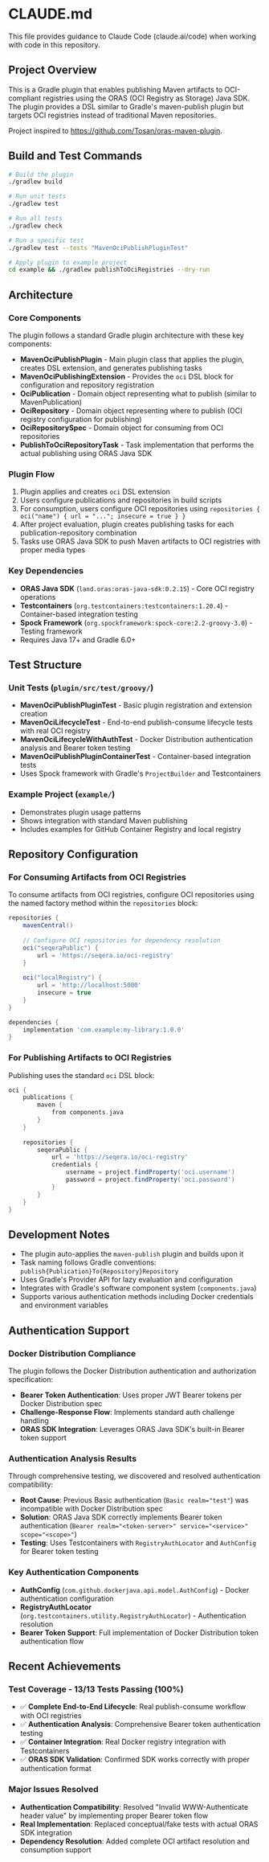 # CLAUDE.md

This file provides guidance to Claude Code (claude.ai/code) when working with code in this repository.

## Project Overview

This is a Gradle plugin that enables publishing Maven artifacts to OCI-compliant registries using the ORAS (OCI Registry as Storage) Java SDK. The plugin provides a DSL similar to Gradle's maven-publish plugin but targets OCI registries instead of traditional Maven repositories.

Project inspired to https://github.com/Tosan/oras-maven-plugin.

## Build and Test Commands

```bash
# Build the plugin
./gradlew build

# Run unit tests
./gradlew test

# Run all tests
./gradlew check

# Run a specific test
./gradlew test --tests "MavenOciPublishPluginTest"

# Apply plugin to example project
cd example && ./gradlew publishToOciRegistries --dry-run
```

## Architecture

### Core Components

The plugin follows a standard Gradle plugin architecture with these key components:

- **MavenOciPublishPlugin** - Main plugin class that applies the plugin, creates DSL extension, and generates publishing tasks
- **MavenOciPublishingExtension** - Provides the `oci` DSL block for configuration and repository registration
- **OciPublication** - Domain object representing what to publish (similar to MavenPublication)
- **OciRepository** - Domain object representing where to publish (OCI registry configuration for publishing)
- **OciRepositorySpec** - Domain object for consuming from OCI repositories
- **PublishToOciRepositoryTask** - Task implementation that performs the actual publishing using ORAS Java SDK

### Plugin Flow

1. Plugin applies and creates `oci` DSL extension
2. Users configure publications and repositories in build scripts
3. For consumption, users configure OCI repositories using `repositories { oci("name") { url = "..."; insecure = true } }`
4. After project evaluation, plugin creates publishing tasks for each publication-repository combination
5. Tasks use ORAS Java SDK to push Maven artifacts to OCI registries with proper media types

### Key Dependencies

- **ORAS Java SDK** (`land.oras:oras-java-sdk:0.2.15`) - Core OCI registry operations
- **Testcontainers** (`org.testcontainers:testcontainers:1.20.4`) - Container-based integration testing
- **Spock Framework** (`org.spockframework:spock-core:2.2-groovy-3.0`) - Testing framework
- Requires Java 17+ and Gradle 6.0+

## Test Structure

### Unit Tests (`plugin/src/test/groovy/`)
- **MavenOciPublishPluginTest** - Basic plugin registration and extension creation
- **MavenOciLifecycleTest** - End-to-end publish-consume lifecycle tests with real OCI registry
- **MavenOciLifecycleWithAuthTest** - Docker Distribution authentication analysis and Bearer token testing
- **MavenOciPublishPluginContainerTest** - Container-based integration tests
- Uses Spock framework with Gradle's `ProjectBuilder` and Testcontainers


### Example Project (`example/`)
- Demonstrates plugin usage patterns
- Shows integration with standard Maven publishing
- Includes examples for GitHub Container Registry and local registry

## Repository Configuration

### For Consuming Artifacts from OCI Registries

To consume artifacts from OCI registries, configure OCI repositories using the named factory method within the `repositories` block:

```gradle
repositories {
    mavenCentral()
    
    // Configure OCI repositories for dependency resolution
    oci("seqeraPublic") {
        url = 'https://seqera.io/oci-registry'
    }
    
    oci("localRegistry") {
        url = 'http://localhost:5000'
        insecure = true
    }
}

dependencies {
    implementation 'com.example:my-library:1.0.0'
}
```

### For Publishing Artifacts to OCI Registries

Publishing uses the standard `oci` DSL block:

```gradle
oci {
    publications {
        maven {
            from components.java
        }
    }
    
    repositories {
        seqeraPublic {
            url = 'https://seqera.io/oci-registry'
            credentials {
                username = project.findProperty('oci.username')
                password = project.findProperty('oci.password')
            }
        }
    }
}
```

## Development Notes

- The plugin auto-applies the `maven-publish` plugin and builds upon it
- Task naming follows Gradle conventions: `publish{Publication}To{Repository}Repository`
- Uses Gradle's Provider API for lazy evaluation and configuration
- Integrates with Gradle's software component system (`components.java`)
- Supports various authentication methods including Docker credentials and environment variables

## Authentication Support

### Docker Distribution Compliance
The plugin follows the Docker Distribution authentication and authorization specification:
- **Bearer Token Authentication**: Uses proper JWT Bearer tokens per Docker Distribution spec
- **Challenge-Response Flow**: Implements standard auth challenge handling
- **ORAS SDK Integration**: Leverages ORAS Java SDK's built-in Bearer token support

### Authentication Analysis Results
Through comprehensive testing, we discovered and resolved authentication compatibility:
- **Root Cause**: Previous Basic authentication (`Basic realm="test"`) was incompatible with Docker Distribution spec
- **Solution**: ORAS Java SDK correctly implements Bearer token authentication (`Bearer realm="<token-server>" service="<service>" scope="<scope>"`)
- **Testing**: Uses Testcontainers with `RegistryAuthLocator` and `AuthConfig` for Bearer token testing

### Key Authentication Components
- **AuthConfig** (`com.github.dockerjava.api.model.AuthConfig`) - Docker authentication configuration
- **RegistryAuthLocator** (`org.testcontainers.utility.RegistryAuthLocator`) - Authentication resolution
- **Bearer Token Support**: Full implementation of Docker Distribution token authentication flow

## Recent Achievements

### Test Coverage - 13/13 Tests Passing (100%)
- ✅ **Complete End-to-End Lifecycle**: Real publish-consume workflow with OCI registries
- ✅ **Authentication Analysis**: Comprehensive Bearer token authentication testing
- ✅ **Container Integration**: Real Docker registry integration with Testcontainers
- ✅ **ORAS SDK Validation**: Confirmed SDK works correctly with proper authentication format

### Major Issues Resolved
- **Authentication Compatibility**: Resolved "Invalid WWW-Authenticate header value" by implementing proper Bearer token flow
- **Real Implementation**: Replaced conceptual/fake tests with actual ORAS SDK integration
- **Dependency Resolution**: Added complete OCI artifact resolution and consumption support
